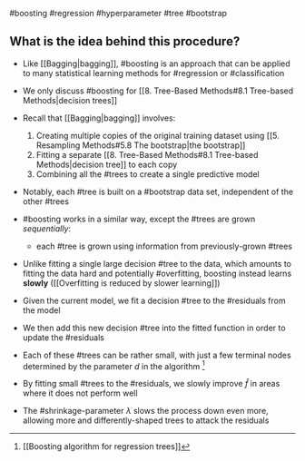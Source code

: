 #boosting #regression #hyperparameter #tree #bootstrap 

## What is the idea behind this procedure?

- Like [[Bagging|bagging]], #boosting is an approach that can be applied to many statistical learning methods for #regression or #classification
- We only discuss #boosting for [[8. Tree-Based Methods#8.1 Tree-based Methods|decision trees]]
- Recall that [[Bagging|bagging]] involves:
    1.  Creating multiple copies of the original training dataset using [[5. Resampling Methods#5.8 The bootstrap|the bootstrap]]
    2.  Fitting a separate [[8. Tree-Based Methods#8.1 Tree-based Methods|decision tree]] to each copy
    3.  Combining all the #trees to create a single predictive model
- Notably, each #tree is built on a #bootstrap data set, independent of the other #trees
- #boosting works in a similar way, except the #trees are grown _sequentially_:
    - each #tree is grown using information from previously-grown #trees

- Unlike fitting a single large decision #tree to the data, which amounts to fitting the data hard and potentially #overfitting, boosting instead learns **slowly** ([[Overfitting is reduced by slower learning]])
- Given the current model, we fit a decision #tree to the #residuals from the model
- We then add this new decision #tree into the fitted function in order to update the #residuals
- Each of these #trees can be rather small, with just a few terminal nodes determined by the parameter $d$ in the algorithm [^1]
- By fitting small #trees to the #residuals, we slowly improve $\hat{f}$ in areas where it does not perform well
- The #shrinkage-parameter $\lambda$ slows the process down even more, allowing more and differently-shaped trees to attack the residuals

[^1]:[[Boosting algorithm for regression trees]] 